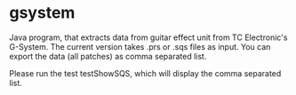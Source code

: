 # gsystem
Java program, that extracts data from guitar effect unit from TC Electronic's G-System. 
The current version takes .prs or .sqs files as input. You can export the data (all patches) as comma separated list.

Please run the test testShowSQS, which will display the comma separated list.
